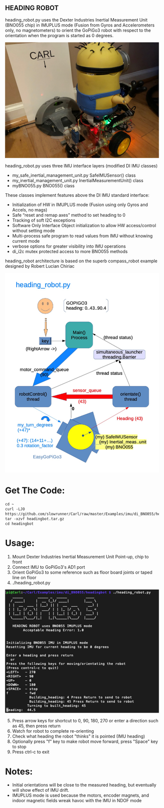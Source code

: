 ## **HEADING ROBOT**

heading_robot.py uses the Dexter Industries Inertial Measurement Unit (BNO055 chip) 
in IMUPLUS mode (Fusion from Gyros and Accelerometers only, no magnetometers) to 
orient the GoPiGo3 robot with respect to the orientation when the program is started as 0 degrees.

![Picture](Carl_IMU_Quarter_View.jpg)

heading_robot.py uses three IMU interface layers (modified DI IMU classes)
 - my_safe_inertial_management_unit.py  SafeIMUSensor() class
 - my_inertial_management_unit.py       InertialMeasurementUnit() class
 - myBNO055.py                          BNO055() class

These classes implement features above the DI IMU standard interface:
- Initialization of HW in IMUPLUS mode (Fusion using only Gyros and Accels, no mags)
- Safe “reset and remap axes” method to set heading to 0
- Tracking of soft I2C exceptions
- Software Only Interface Object initialization to allow HW access/control without setting mode
- Multi-process safe program to read values from IMU without knowing current mode
- verbose options for greater visibility into IMU operations
- di_i2c mutex protected access to more BNO055 methods

heading_robot architecture is based on the superb compass_robot example designed by Robert Lucian Chiriac

![Picture](heading_robot.jpg)


# Get The Code:

```
cd ~ 
curl -LJO https://github.com/slowrunner/Carl/raw/master/Examples/imu/di_BNO055/headingbot/headingbot.tar.gz 
tar -xzvf headingbot.tar.gz
cd headingbot
```

# Usage:

1) Mount Dexter Industries Inertial Measurement Unit Point-up, chip to front
2) Connect IMU to GoPiGo3's AD1 port
3) Orient GoPiGo3 to some reference such as floor board joints or taped line on floor
4) ./heading_robot.py

![Picture](heading_bot_display.png)

5) Press arrow keys for shortcut to 0, 90, 180, 270
   or enter a direction such as 45, then press return
6) Watch for robot to complete re-orienting
7) Check what heading the robot "thinks" it is pointed (IMU heading)
8) Optionally press "f" key to make robot move forward, press "Space" key to stop
9) Press ctrl-c to exit

# Notes:
- Initial orientations will be close to the measured heading, 
  but eventually will show effect of IMU drift.
- IMUPLUS mode is used because the motors, encoder magnets, and indoor magnetic fields
  wreak havoc with the IMU in NDOF mode
